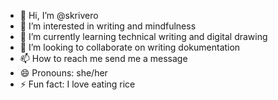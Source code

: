 - 👋 Hi, I’m @skrivero
- 👀 I’m interested in writing and mindfulness 
- 🌱 I’m currently learning technical writing and digital drawing 
- 💞️ I’m looking to collaborate on writing dokumentation 
- 📫 How to reach me send me a message 
- 😄 Pronouns: she/her
- ⚡ Fun fact: I love eating rice 

<!---
skrivero/skrivero is a ✨ special ✨ repository because its `README.md` (this file) appears on your GitHub profile.
You can click the Preview link to take a look at your changes.
--->

